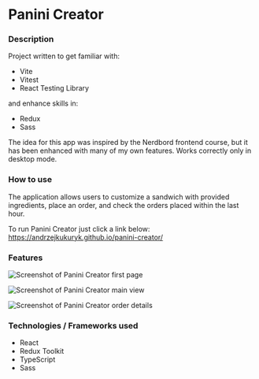 # Panini Creator 

### Description
Project written to get familiar with: 
+ Vite
+ Vitest
+ React Testing Library

and enhance skills in: 
+ Redux 
+ Sass

The idea for this app was inspired by the Nerdbord frontend course, but it has been enhanced with many of my own features.
Works correctly only in desktop mode.

### How to use
The application allows users to customize a sandwich with provided ingredients, place an order, and check the orders placed within the last hour.

To run Panini Creator just click a link below: <br>
https://andrzejkukuryk.github.io/panini-creator/
### Features

![Screenshot of Panini Creator first page](https://github.com/andrzejkukuryk/panini-creator/assets/101364440/25362692-6e8c-416d-9305-9bb1c1f18c64)

![Screenshot of Panini Creator main view](https://github.com/andrzejkukuryk/panini-creator/assets/101364440/0ea33170-3b64-4cba-b7e7-38f04f30e734)

![Screenshot of Panini Creator order details](https://github.com/andrzejkukuryk/panini-creator/assets/101364440/4ea3ac1e-a850-4788-8e41-ba99814b3ebc)


### Technologies / Frameworks used
+ React
+ Redux Toolkit
+ TypeScript
+ Sass
